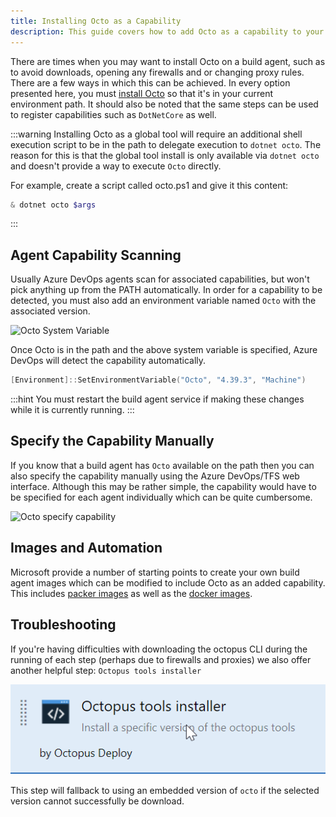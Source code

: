 ```yaml
---
title: Installing Octo as a Capability
description: This guide covers how to add Octo as a capability to your TFS/Azure DevOps custom build agents.
---
```


There are times when you may want to install Octo on a build agent, such as to avoid downloads, opening any firewalls and or changing proxy rules. There are a few ways in which this can be
achieved. In every option presented here, you must [install Octo](/docs/api-and-integration/octo.exe-command-line/index.md) so that it's in your current environment path. It should also be noted
that the same steps can be used to register capabilities such as `DotNetCore` as well.

:::warning
Installing Octo as a global tool will require an additional shell execution script to be in the path to delegate execution to `dotnet octo`. The reason for this is that the global tool install is only available via `dotnet octo` and doesn't
provide a way to execute `Octo` directly.

For example, create a script called octo.ps1 and give it this content:
```powershell
& dotnet octo $args
```
:::

## Agent Capability Scanning

Usually Azure DevOps agents scan for associated capabilities, but won't pick anything up from the PATH automatically. In order for a capability to be detected, you must also add an environment variable named `Octo` with the associated
version.

![Octo System Variable](/docs/api-and-integration/tfs-azure-devops/using-octopus-extension/octo-system-variable.jpg)

Once Octo is in the path and the above system variable is specified, Azure DevOps will detect the capability automatically.

```powershell
[Environment]::SetEnvironmentVariable("Octo", "4.39.3", "Machine")
```

:::hint
You must restart the build agent service if making these changes while it is currently running.
:::

## Specify the Capability Manually

If you know that a build agent has `Octo` available on the path then you can also specify the capability manually using the Azure DevOps/TFS web interface. Although this may be rather simple, the capability would have to be specified for
each agent individually which can be quite cumbersome.

![Octo specify capability](/docs/api-and-integration/tfs-azure-devops/using-octopus-extension/octo-manual-capability.jpg)

## Images and Automation

Microsoft provide a number of starting points to create your own build agent images which can be modified to include Octo as an added capability. This includes [packer images](https://github.com/Microsoft/vsts-image-generation) as well as the [docker images](https://github.com/Microsoft/vsts-agent-docker).

## Troubleshooting

If you're having difficulties with downloading the octopus CLI during the running of each step (perhaps due to firewalls and proxies) we also offer another helpful step: `Octopus tools installer` 

![Octopus tools installer](/docs/api-and-integration/tfs-azure-devops/using-octopus-extension/octopus-tools-installer.png)

This step will fallback to using an embedded version of `octo` if the selected version cannot successfully be download.